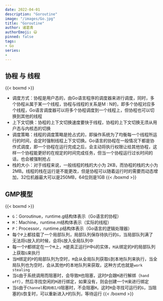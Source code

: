 ```yaml
---
date: 2022-04-01
description: "Goroutine"
image: "/images/Go.jpg"
title: "Goroutine"
author: 诸葛青
authorEmoji: 😃
pinned: false
tags:
- Go
series:
- 
---
```


## 协程 与 线程
{{< boxmd >}}
* 调度方式：协程是用户态的，由Go语言程序的调度器来进行调度，同时，多个协程从属于某一个线程，协程与线程的关系是M : N的，即多个协程对应多个线程，Go语言调度器可以将多个协程调度到一个线程上，但协程也可以切换到其他的线程
* 上下文切换：协程的上下文切换速度要快于线程，协程的上下文切换无须从用户态与内核态的切换
* 调度策略：线程的调度策略是抢占式的，即操作系统为了均衡每一个线程所运行的时间，会定时强制线程上下文切换。Go语言的协程在一般情况下都是协作式调度，即一个协程在运行完成之后，会主动将执行权限让给其他协程，这样一个协程能更好的在规定的时间完成任务，但当一个协程运行过长时间的话，也会被强制抢占
* 栈的大小：对于线程来说，一般线程的栈的大小为 2KB，而协程的栈的大小为2MB。线程的栈在运行是不能更改，但是协程可以随着运行时的需要而动态增加，32位机器最大可以是250MB，64位则是1GB
{{< /boxmd >}}


## GMP模型
{{< boxmd >}}
* `G`：Goroutinue，runtime.g结构体表示（Go语言的协程）
* `M`：Machine，runtime.m结构体表示（实际的线程）
* `P`：Processor，runtime.p结构体表示（Go语言的逻辑处理器）
* 每个`P`上都挂载了一个局部队列，局部队列保存待执行的`G`，当局部队列满了 无法将`G`放入的时候，会将`G`放入全局队列中
* 每一个`P`都绑定在一个`M`上，`M`是真正运行`P`中`G`的实体，`M`从绑定的`P`的局部队列上获取`G`来执行
* 当`M`绑定的`P`的局部队列为空时，`M`会从全局队列获取`G`到本地队列来执行，当全局队列也为空时，会从其他`P`的本地队列来获取，这种方式也就是`work stealing`
* 当`G`由于系统调用而阻塞时，会导致`M`也阻塞，这时`P`会跟`M`进行解绑（`hand off`），然后寻找空闲的`M`进行绑定，如果没有，则会创建一个`M`来进行绑定
* 当`G`由于`Channel`和`网络I/O`阻塞时，不会阻塞`M`，这时`M`会寻找可运行的`G`，当阻塞的`G`恢复时，可以重新进入`P`的队列，等待运行
{{< /boxmd >}}

